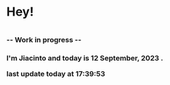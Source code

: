 <h1>Hey!<h1>

<h3> -- Work in progress -- <h3> 

<p>I'm Jiacinto and today is 12 September, 2023 .<p>

<p> last update today at 17:39:53 <p>